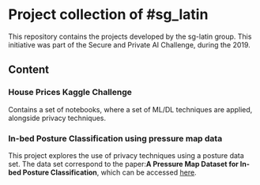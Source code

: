# Project collection of #sg_latin

This repository contains the projects developed by the sg-latin group. This initiative was part of the Secure and Private AI Challenge, during the 2019.

## Content

### House Prices Kaggle Challenge

Contains a set of notebooks, where a set of ML/DL techniques are applied, alongside privacy techniques.

### In-bed Posture Classification using pressure map data

This project explores the use of privacy techniques using a posture data set. The data set correspond to the paper:__A Pressure Map Dataset for In-bed Posture Classification__, which can be accessed [here](https://physionet.org/content/pmd/1.0.0/).
